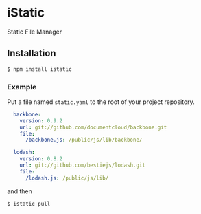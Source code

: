 # iStatic

Static File Manager

## Installation
```bash
$ npm install istatic
```

### Example

Put a file named `static.yaml` to the root of your project repository.

```yaml
  backbone:
    version: 0.9.2
    url: git://github.com/documentcloud/backbone.git
    file:
      /backbone.js: /public/js/lib/backbone/

  lodash:
    version: 0.8.2
    url: git://github.com/bestiejs/lodash.git 
    file:
      /lodash.js: /public/js/lib/
```
and then

```bash
$ istatic pull
```
